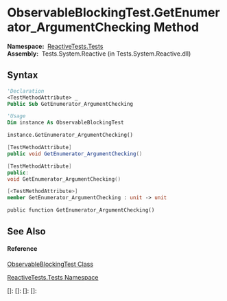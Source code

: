 # ObservableBlockingTest.GetEnumerator\_ArgumentChecking Method

**Namespace:**  [ReactiveTests.Tests](ReactiveTests.Tests\ReactiveTests.Tests.md)  
**Assembly:**  Tests.System.Reactive (in Tests.System.Reactive.dll)

## Syntax

```vb
'Declaration
<TestMethodAttribute> _
Public Sub GetEnumerator_ArgumentChecking
```

```vb
'Usage
Dim instance As ObservableBlockingTest

instance.GetEnumerator_ArgumentChecking()
```

```csharp
[TestMethodAttribute]
public void GetEnumerator_ArgumentChecking()
```

```c++
[TestMethodAttribute]
public:
void GetEnumerator_ArgumentChecking()
```

```fsharp
[<TestMethodAttribute>]
member GetEnumerator_ArgumentChecking : unit -> unit 
```

```jscript
public function GetEnumerator_ArgumentChecking()
```

## See Also

#### Reference

[ObservableBlockingTest Class](ObservableBlockingTest\ObservableBlockingTest.md)

[ReactiveTests.Tests Namespace](ReactiveTests.Tests\ReactiveTests.Tests.md)

[]: 
[]: 
[]: 
[]: 